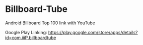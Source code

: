 # Billboard-Tube

Android  Billboard Top 100 link with YouTube

Google Play Linking:
https://play.google.com/store/apps/details?id=com.iiiP.billboardtube
